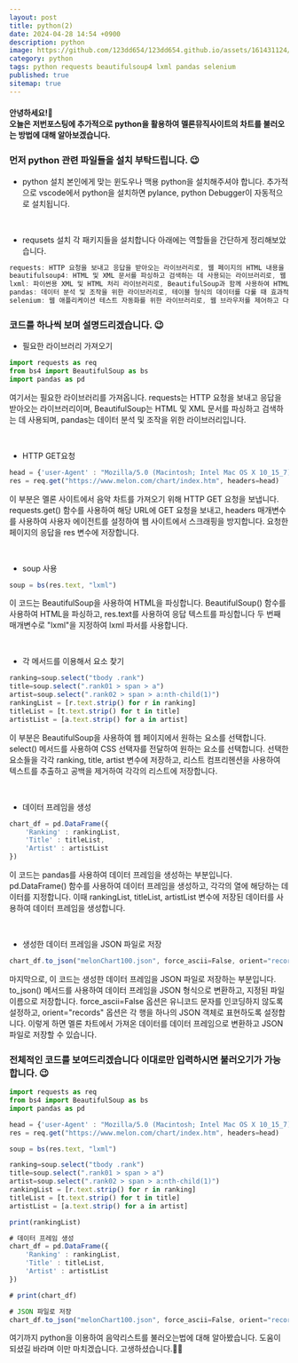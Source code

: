 ```yaml
---
layout: post
title: python(2)
date: 2024-04-28 14:54 +0900
description: python
image: https://github.com/123dd654/123dd654.github.io/assets/161431124/93c59c05-5475-432a-af3c-06375568a2fe
category: python
tags: python requests beautifulsoup4 lxml pandas selenium
published: true
sitemap: true
---
```


<h4>안녕하세요!🫶<br/>
오늘은 저번포스팅에 추가적으로 python을 활용하여 멜론뮤직사이트의 차트를 불러오는 방법에 대해 알아보겠습니다.</h4>


### 먼저 python 관련 파일들을 설치 부탁드립니다. 😉

* python 설치
본인에게 맞는 윈도우나 맥용 python을 설치해주셔야 합니다.
추가적으로 vscode에서 python을 설치하면 pylance, python Debugger이 자동적으로 설치됩니다.
<br />

* requsets 설치
각 패키지들을 설치합니다 
아래에는 역할들을 간단하게 정리해보았습니다.

````javascript
requests: HTTP 요청을 보내고 응답을 받아오는 라이브러리로, 웹 페이지의 HTML 내용을 가져올 때 사용합니다.
beautifulsoup4: HTML 및 XML 문서를 파싱하고 검색하는 데 사용되는 라이브러리로, 웹 스크래핑할 때 HTML 요소를 추출하는 데 도움이 됩니다.
lxml: 파이썬용 XML 및 HTML 처리 라이브러리로, BeautifulSoup과 함께 사용하여 HTML을 파싱하고 처리하는 데 사용됩니다.
pandas: 데이터 분석 및 조작을 위한 라이브러리로, 테이블 형식의 데이터를 다룰 때 효과적입니다.
selenium: 웹 애플리케이션 테스트 자동화를 위한 라이브러리로, 웹 브라우저를 제어하고 다양한 동작을 자동화하는 데 사용됩니다.
````

### 코드를 하나씩 보며 설명드리겠습니다. 😉

* 필요한 라이브러리 가져오기
````javascript
import requests as req
from bs4 import BeautifulSoup as bs
import pandas as pd
````
여기서는 필요한 라이브러리를 가져옵니다.
requests는 HTTP 요청을 보내고 응답을 받아오는 라이브러리이며,
BeautifulSoup는 HTML 및 XML 문서를 파싱하고 검색하는 데 사용되며,
pandas는 데이터 분석 및 조작을 위한 라이브러리입니다.

<br />

* HTTP GET요청
````javascript
head = {'user-Agent' : "Mozilla/5.0 (Macintosh; Intel Mac OS X 10_15_7) AppleWebKit/605.1.15 (KHTML, like Gecko) Version/14.1.1 Safari/605.1.15"}
res = req.get("https://www.melon.com/chart/index.htm", headers=head)
````
이 부분은 멜론 사이트에서 음악 차트를 가져오기 위해 HTTP GET 요청을 보냅니다.
requests.get() 함수를 사용하여 해당 URL에 GET 요청을 보내고, headers 매개변수를 사용하여 사용자 에이전트를 설정하여 웹 사이트에서 스크래핑을 방지합니다.
요청한 페이지의 응답을 res 변수에 저장합니다.

<br />

* soup 사용
````javascript
soup = bs(res.text, "lxml")
````
이 코드는 BeautifulSoup을 사용하여 HTML을 파싱합니다.
BeautifulSoup() 함수를 사용하여 HTML을 파싱하고, res.text를 사용하여 응답 텍스트를 파싱합니다
 두 번째 매개변수로 "lxml"을 지정하여 lxml 파서를 사용합니다.

<br />

* 각 메서드를 이용해서 요소 찾기
````javascript
ranking=soup.select("tbody .rank")
title=soup.select(".rank01 > span > a")
artist=soup.select(".rank02 > span > a:nth-child(1)")
rankingList = [r.text.strip() for r in ranking]
titleList = [t.text.strip() for t in title]
artistList = [a.text.strip() for a in artist]
````
이 부분은 BeautifulSoup을 사용하여 웹 페이지에서 원하는 요소를 선택합니다.
select() 메서드를 사용하여 CSS 선택자를 전달하여 원하는 요소를 선택합니다.
선택한 요소들을 각각 ranking, title, artist 변수에 저장하고, 리스트 컴프리헨션을 사용하여 텍스트를 추출하고 공백을 제거하여 각각의 리스트에 저장합니다.

<br />

* 데이터 프레임을 생성
````javascript
chart_df = pd.DataFrame({
    'Ranking' : rankingList,
    'Title' : titleList,
    'Artist' : artistList
})
````
이 코드는 pandas를 사용하여 데이터 프레임을 생성하는 부분입니다.
pd.DataFrame() 함수를 사용하여 데이터 프레임을 생성하고, 각각의 열에 해당하는 데이터를 지정합니다.
이때 rankingList, titleList, artistList 변수에 저장된 데이터를 사용하여 데이터 프레임을 생성합니다.

<br />

* 생성한 데이터 프레임을 JSON 파일로 저장
````javascript
chart_df.to_json("melonChart100.json", force_ascii=False, orient="records")
````
마지막으로, 이 코드는 생성한 데이터 프레임을 JSON 파일로 저장하는 부분입니다.
to_json() 메서드를 사용하여 데이터 프레임을 JSON 형식으로 변환하고, 지정된 파일 이름으로 저장합니다.
force_ascii=False 옵션은 유니코드 문자를 인코딩하지 않도록 설정하고, orient="records" 옵션은 각 행을 하나의 JSON 객체로 표현하도록 설정합니다.
이렇게 하면 멜론 차트에서 가져온 데이터를 데이터 프레임으로 변환하고 JSON 파일로 저장할 수 있습니다.


### 전체적인 코드를 보여드리겠습니다 이대로만 입력하시면 불러오기가 가능합니다. 😉

````javascript
import requests as req
from bs4 import BeautifulSoup as bs
import pandas as pd

head = {'user-Agent' : "Mozilla/5.0 (Macintosh; Intel Mac OS X 10_15_7) AppleWebKit/605.1.15 (KHTML, like Gecko) Version/14.1.1 Safari/605.1.15"}
res = req.get("https://www.melon.com/chart/index.htm", headers=head)

soup = bs(res.text, "lxml")

ranking=soup.select("tbody .rank")
title=soup.select(".rank01 > span > a")
artist=soup.select(".rank02 > span > a:nth-child(1)")
rankingList = [r.text.strip() for r in ranking]
titleList = [t.text.strip() for t in title]
artistList = [a.text.strip() for a in artist]

print(rankingList)

# 데이터 프레임 생성
chart_df = pd.DataFrame({
    'Ranking' : rankingList,
    'Title' : titleList,
    'Artist' : artistList
})

# print(chart_df)

# JSON 파일로 저장
chart_df.to_json("melonChart100.json", force_ascii=False, orient="records")
````


여기까지 python을 이용하여 음악리스트를 불러오는법에 대해 알아봤습니다.
도움이 되셨길 바라며 이만 마치겠습니다.
고생하셨습니다.🫶😊








                